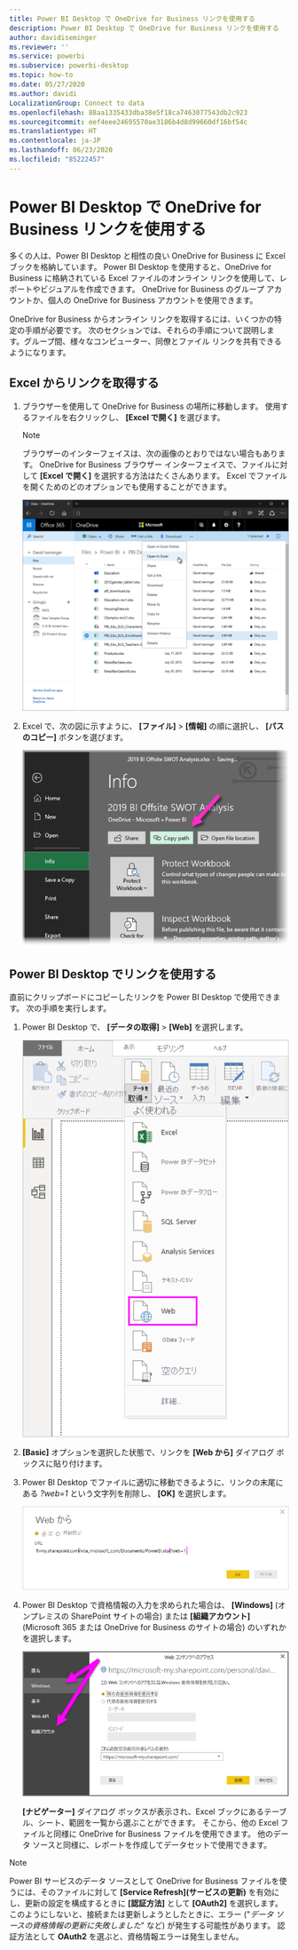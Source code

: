 ```yaml
---
title: Power BI Desktop で OneDrive for Business リンクを使用する
description: Power BI Desktop で OneDrive for Business リンクを使用する
author: davidiseminger
ms.reviewer: ''
ms.service: powerbi
ms.subservice: powerbi-desktop
ms.topic: how-to
ms.date: 05/27/2020
ms.author: davidi
LocalizationGroup: Connect to data
ms.openlocfilehash: 88aa1335433dba38e5f18ca7463077543db2c923
ms.sourcegitcommit: eef4eee24695570ae3186b4d8d99660df16bf54c
ms.translationtype: HT
ms.contentlocale: ja-JP
ms.lasthandoff: 06/23/2020
ms.locfileid: "85222457"
---
```

# <a name="use-onedrive-for-business-links-in-power-bi-desktop"></a>Power BI Desktop で OneDrive for Business リンクを使用する
多くの人は、Power BI Desktop と相性の良い OneDrive for Business に Excel ブックを格納しています。 Power BI Desktop を使用すると、OneDrive for Business に格納されている Excel ファイルのオンライン リンクを使用して、レポートやビジュアルを作成できます。 OneDrive for Business のグループ アカウントか、個人の OneDrive for Business アカウントを使用できます。

OneDrive for Business からオンライン リンクを取得するには、いくつかの特定の手順が必要です。 次のセクションでは、それらの手順について説明します。グループ間、様々なコンピューター、同僚とファイル リンクを共有できるようになります。

## <a name="get-a-link-from-excel"></a>Excel からリンクを取得する
1. ブラウザーを使用して OneDrive for Business の場所に移動します。 使用するファイルを右クリックし、 **[Excel で開く]** を選びます。
   
   > [!NOTE]
   > ブラウザーのインターフェイスは、次の画像のとおりではない場合もあります。 OneDrive for Business ブラウザー インターフェイスで、ファイルに対して **[Excel で開く]** を選択する方法はたくさんあります。 Excel でファイルを開くためのどのオプションでも使用することができます。
   
   ![](media/desktop-use-onedrive-business-links/odb-links_02.png)

2. Excel で、次の図に示すように、 **[ファイル]**  >  **[情報]** の順に選択し、 **[パスのコピー]** ボタンを選びます。
   
   ![](media/desktop-use-onedrive-business-links/onedrive-copy-path.png)

## <a name="use-the-link-in-power-bi-desktop"></a>Power BI Desktop でリンクを使用する
直前にクリップボードにコピーしたリンクを Power BI Desktop で使用できます。 次の手順を実行します。

1. Power BI Desktop で、 **[データの取得]**  >  **[Web]** を選択します。
   
   ![](media/desktop-use-onedrive-business-links/power-bi-web-link-onedrive.png)
2. **[Basic]** オプションを選択した状態で、リンクを **[Web から]** ダイアログ ボックスに貼り付けます。
3. Power BI Desktop でファイルに適切に移動できるように、リンクの末尾にある *?web=1* という文字列を削除し、 **[OK]** を選択します。
   
    ![](media/desktop-use-onedrive-business-links/power-bi-web-link-confirmation.png) 
4. Power BI Desktop で資格情報の入力を求められた場合は、 **[Windows]** (オンプレミスの SharePoint サイトの場合) または **[組織アカウント]** (Microsoft 365 または OneDrive for Business のサイトの場合) のいずれかを選択します。
   
   ![](media/desktop-use-onedrive-business-links/odb-links_06.png)

   **[ナビゲーター]** ダイアログ ボックスが表示され、Excel ブックにあるテーブル、シート、範囲を一覧から選ぶことができます。 そこから、他の Excel ファイルと同様に OneDrive for Business ファイルを使用できます。 他のデータ ソースと同様に、レポートを作成してデータセットで使用できます。

> [!NOTE]
> Power BI サービスのデータ ソースとして OneDrive for Business ファイルを使うには、そのファイルに対して **[Service Refresh]\(サービスの更新\)** を有効にし、更新の設定を構成するときに **[認証方法]** として **[OAuth2]** を選択します。 このようにしないと、接続または更新しようとしたときに、エラー ("*データ ソースの資格情報の更新に失敗しました*" など) が発生する可能性があります。 認証方法として **OAuth2** を選ぶと、資格情報エラーは発生しません。
> 
> 

